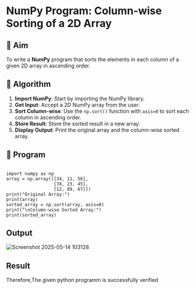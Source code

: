 # NumPy Program: Column-wise Sorting of a 2D Array

## 🎯 Aim
To write a **NumPy** program that sorts the elements in each column of a given 2D array in ascending order.

## 🧠 Algorithm

1. **Import NumPy**: Start by importing the NumPy library.
2. **Get Input**: Accept a 2D NumPy array from the user.
3. **Sort Column-wise**: Use the `np.sort()` function with `axis=0` to sort each column in ascending order.
4. **Store Result**: Store the sorted result in a new array.
5. **Display Output**: Print the original array and the column-wise sorted array.

## 🧾 Program
```

import numpy as np
array = np.array([[34, 11, 56],
                  [78, 23, 45],
                  [12, 89, 67]])
print("Original Array:")
print(array)
sorted_array = np.sort(array, axis=0)
print("\nColumn-wise Sorted Array:")
print(sorted_array)

```

## Output

![Screenshot 2025-05-14 103128](https://github.com/user-attachments/assets/7ddc598b-6aa6-4a62-a663-c80c861c70ad)


## Result
Therefore,The given python programm is successfully verified
